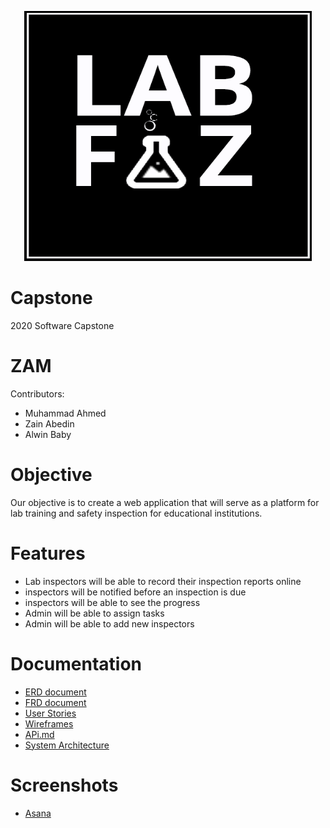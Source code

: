 <p align="center">
<img src="Documentation/Logo/labfiz_logo_hd.png" height="400" width="460">
 </p>
 
# Capstone
2020 Software Capstone 

# ZAM
Contributors: 
- 	Muhammad Ahmed
-  Zain Abedin
-  Alwin Baby
 

# Objective
 Our objective is to create a web application that will serve as a platform for lab training and safety inspection for educational institutions. 

# Features
  - Lab inspectors will be able to record their inspection reports online
  - inspectors will be notified before an inspection is due
  - inspectors will be able to see the progress
  - Admin will be able to assign tasks 
  - Admin will be able to add new inspectors

  

# Documentation
 - [ERD document](https://github.com/Capstone2019-ZAM/Capstone/blob/master/Documentation/ERD%20-%20Main%20App.pdf)
 - [FRD document](https://github.com/Capstone2019-ZAM/Capstone/blob/master/Documentation/FRD.docx)
 - [User Stories](https://github.com/Capstone2019-ZAM/Capstone/blob/master/Documentation/User%20Stories.xlsx)
 - [Wireframes](https://github.com/Capstone2019-ZAM/Capstone/blob/master/Documentation/Wireframe%20-%20Coordinator%20(2).svg)
 - [APi.md](https://github.com/Capstone2019-ZAM/Capstone/blob/master/Documentation/API2.md)
 - [System Architecture](https://github.com/Capstone2019-ZAM/Capstone/blob/master/Documentation/System%20Architectural%20V2%20(2).png)
 
 # Screenshots
  - [Asana](https://github.com/Capstone2019-ZAM/Capstone/tree/master/Documentation/Asana%20Screenshots)
 
